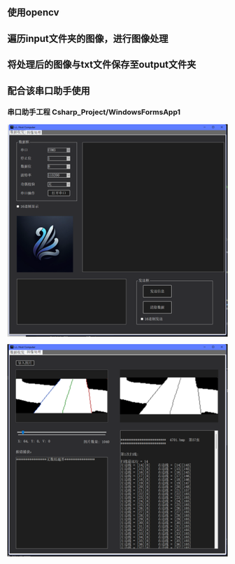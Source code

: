 ## 使用opencv

## 遍历input文件夹的图像，进行图像处理

## 将处理后的图像与txt文件保存至output文件夹

## 配合该串口助手使用
### 串口助手工程 Csharp_Project/WindowsFormsApp1


![image-20240723132250487](image-20240723132250487.png)

![image-20240723132346374](image-20240723132346374.png)
